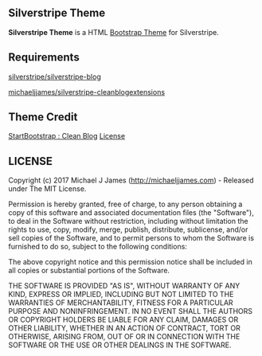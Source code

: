 ## Silverstripe Theme

**Silverstripe Theme** is a HTML [Bootstrap Theme](http://startbootstrap.com/template-overviews/clean-blog/) for Silverstripe.

## Requirements

[silverstripe/silverstripe-blog](https://github.com/silverstripe/silverstripe-blog)

[michaeljjames/silverstripe-cleanblogextensions](https://github.com/MichaelJJames/silverstripe-cleanblogextensions)

## Theme Credit

[StartBootstrap : Clean Blog](http://startbootstrap.com/template-overviews/clean-blog/)  [License](https://github.com/IronSummitMedia/startbootstrap/blob/gh-pages/LICENSE)

## LICENSE

Copyright (c) 2017 Michael J James (http://michaeljjames.com) - Released under The MIT License.

Permission is hereby granted, free of charge, to any person
obtaining a copy of this software and associated documentation
files (the "Software"), to deal in the Software without
restriction, including without limitation the rights to use,
copy, modify, merge, publish, distribute, sublicense, and/or sell
copies of the Software, and to permit persons to whom the
Software is furnished to do so, subject to the following
conditions:

The above copyright notice and this permission notice shall be
included in all copies or substantial portions of the Software.

THE SOFTWARE IS PROVIDED "AS IS", WITHOUT WARRANTY OF ANY KIND,
EXPRESS OR IMPLIED, INCLUDING BUT NOT LIMITED TO THE WARRANTIES
OF MERCHANTABILITY, FITNESS FOR A PARTICULAR PURPOSE AND
NONINFRINGEMENT. IN NO EVENT SHALL THE AUTHORS OR COPYRIGHT
HOLDERS BE LIABLE FOR ANY CLAIM, DAMAGES OR OTHER LIABILITY,
WHETHER IN AN ACTION OF CONTRACT, TORT OR OTHERWISE, ARISING
FROM, OUT OF OR IN CONNECTION WITH THE SOFTWARE OR THE USE OR
OTHER DEALINGS IN THE SOFTWARE.
